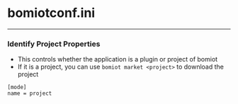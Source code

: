 # bomiotconf.ini

---

### Identify Project Properties

- This controls whether the application is a plugin or project of bomiot
- If it is a project, you can use `bomiot market <project>` to download the project

```shell
[mode]
name = project
```